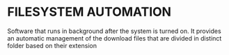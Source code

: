# FILESYSTEM AUTOMATION
Software that runs in background after the system is turned on. It provides an automatic management of the download files that are divided in distinct folder based on their extension
